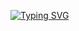 [![Typing SVG](https://readme-typing-svg.demolab.com/?lines=Hello+,+Nice+To+Meet+You+Here)](https://git.io/typing-svg)
